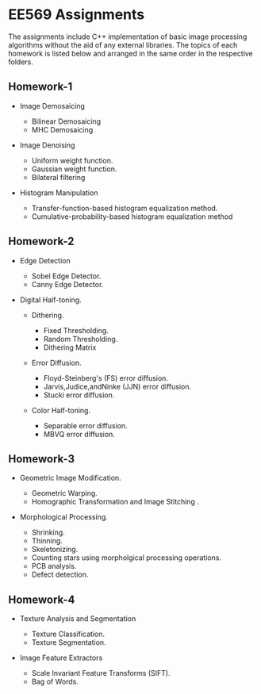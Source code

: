 # EE569 Assignments
The assignments include C++ implementation of basic image processing algorithms without the aid of any external libraries. The topics of each homework is listed below and arranged in the same order in the respective folders.

## Homework-1
* Image Demosaicing
  * Bilinear Demosaicing
  * MHC Demosaicing
 
* Image Denoising
  * Uniform weight function.
  * Gaussian weight function.
  * Bilateral filtering
   
* Histogram Manipulation
  * Transfer-function-based histogram equalization method.
  * Cumulative-probability-based histogram equalization method


## Homework-2

* Edge Detection
  * Sobel Edge Detector.
  * Canny Edge Detector.
  
* Digital Half-toning.
  * Dithering.
    * Fixed Thresholding.
    * Random Thresholding.
    * Dithering Matrix
  * Error Diffusion.
    * Floyd-Steinberg's (FS) error diffusion.
    * Jarvis,Judice,andNinke (JJN) error diffusion.
    * Stucki error diffusion.
  
  * Color Half-toning.
    * Separable error diffusion.
    * MBVQ error diffusion.
    
## Homework-3

* Geometric Image Modification.
  * Geometric Warping.
  * Homographic Transformation and Image Stitching .
  
* Morphological Processing.
  * Shrinking.
  * Thinning.
  * Skeletonizing.
  * Counting stars using morpholgical processing operations.
  * PCB analysis.
  * Defect detection.

## Homework-4

* Texture Analysis and Segmentation 
  * Texture Classification.
  * Texture Segmentation.
  
* Image Feature Extractors
  * Scale Invariant Feature Transforms (SIFT).
  * Bag of Words.
  
  


